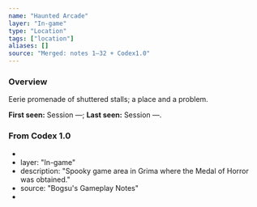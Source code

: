 ```yaml
---
name: "Haunted Arcade"
layer: "In-game"
type: "Location"
tags: ["location"]
aliases: []
source: "Merged: notes 1–32 + Codex1.0"
---
```

### Overview
Eerie promenade of shuttered stalls; a place and a problem.

**First seen:** Session —; **Last seen:** Session —.

### From Codex 1.0
- 
- layer: "In-game"
- description: "Spooky game area in Grima where the Medal of Horror was obtained."
- source: "Bogsu's Gameplay Notes"
- 
